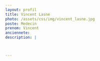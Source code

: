 ```yaml
---
layout: profil
title: Vincent Lasne
photo: /assets/css/img/vincent_lasne.jpg
poste: Medecin
prenom: Vincent
anciennete: 
description: |


  
---
```

